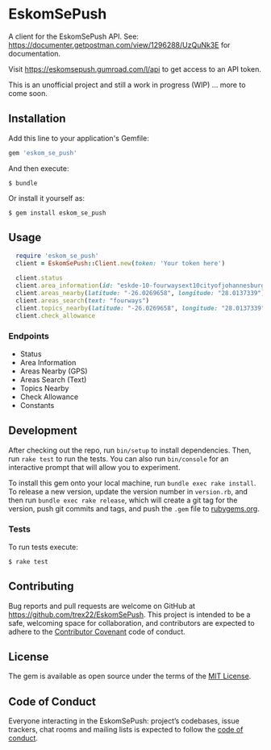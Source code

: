 # EskomSePush
A client for the EskomSePush API. See: https://documenter.getpostman.com/view/1296288/UzQuNk3E for documentation.

Visit https://eskomsepush.gumroad.com/l/api to get access to an API token.

This is an unofficial project and still a work in progress (WIP) ... more to come soon.

## Installation

Add this line to your application's Gemfile:

```ruby
gem 'eskom_se_push'
```

And then execute:

    $ bundle

Or install it yourself as:

    $ gem install eskom_se_push

## Usage

```ruby
  require 'eskom_se_push'
  client = EskomSePush::Client.new(token: 'Your token here')

  client.status
  client.area_information(id: "eskde-10-fourwaysext10cityofjohannesburggauteng", test: "future")
  client.areas_nearby(latitude: "-26.0269658", longitude: "28.0137339") # Can submit as a Float too
  client.areas_search(text: "fourways")
  client.topics_nearby(latitude: "-26.0269658", longitude: "28.0137339") # Can submit as a Float too
  client.check_allowance
```

### Endpoints
- Status
- Area Information
- Areas Nearby (GPS)
- Areas Search (Text)
- Topics Nearby
- Check Allowance
- Constants

## Development

After checking out the repo, run `bin/setup` to install dependencies. Then, run `rake test` to run the tests. You can also run `bin/console` for an interactive prompt that will allow you to experiment.

To install this gem onto your local machine, run `bundle exec rake install`. To release a new version, update the version number in `version.rb`, and then run `bundle exec rake release`, which will create a git tag for the version, push git commits and tags, and push the `.gem` file to [rubygems.org](https://rubygems.org).

### Tests
To run tests execute:

    $ rake test

## Contributing

Bug reports and pull requests are welcome on GitHub at https://github.com/trex22/EskomSePush. This project is intended to be a safe, welcoming space for collaboration, and contributors are expected to adhere to the [Contributor Covenant](http://contributor-covenant.org) code of conduct.

## License

The gem is available as open source under the terms of the [MIT License](https://opensource.org/licenses/MIT).

## Code of Conduct

Everyone interacting in the EskomSePush: project’s codebases, issue trackers, chat rooms and mailing lists is expected to follow the [code of conduct](https://github.com/trex22/EskomSePush/blob/master/CODE_OF_CONDUCT.md).
